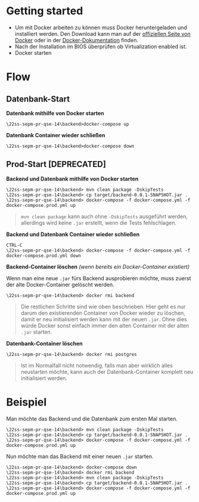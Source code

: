 # Getting started

- Um mit Docker arbeiten zu können muss Docker heruntergeladen und installiert werden. Den Download kann man auf der [offiziellen Seite von Docker](https://www.docker.com/products/docker-desktop/) oder in der [Docker-Dokumentation](https://docs.docker.com/engine/install/) finden.
- Nach der Installation im BIOS überprüfen ob Virtualization enabled ist.
- Docker starten

# Flow

## Datenbank-Start

**Datenbank mithilfe von Docker starten**
```plaintext
\22ss-sepm-pr-qse-14\backend>docker-compose up
```

**Datenbank Container wieder schließen**
```plaintext
\22ss-sepm-pr-qse-14\backend>docker-compose down
```

## Prod-Start [DEPRECATED]

**Backend und Datenbank mithilfe von Docker starten**
```plaintext
\22ss-sepm-pr-qse-14\backend> mvn clean package -DskipTests
\22ss-sepm-pr-qse-14\backend> cp target/backend-0.0.1-SNAPSHOT.jar .
\22ss-sepm-pr-qse-14\backend> docker-compose -f docker-compose.yml -f docker-compose.prod.yml up
```

> `mvn clean package` kann auch ohne `-DskipTests` ausgeführt werden, allerdings wird keine `.jar` erstellt, wenn die Tests fehlschlagen.

**Backend und Datenbank Container wieder schließen**
```plaintext
CTRL-C
\22ss-sepm-pr-qse-14\backend> docker-compose -f docker-compose.yml -f docker-compose.prod.yml down
```

**Backend-Container löschen** _(wenn bereits ein Docker-Container existiert)_

Wenn man eine neue `.jar` fürs Backend ausprobieren möchte, muss zuerst der alte Docker-Container gelöscht werden.
```plaintext
\22ss-sepm-pr-qse-14\backend> docker rmi backend
```
> Die restlichen Schritte sind wie oben beschrieben. Hier geht es nur darum den existierenden Container von Docker wieder zu löschen, damit er neu initialisiert werden kann mit der neuen `.jar`. Ohne dies würde Docker sonst einfach immer den alten Container mit der alten `.jar` starten.

**Datenbank-Container löschen**
```plaintext
\22ss-sepm-pr-qse-14\backend> docker rmi postgres
```
> Ist im Normalfall nicht notwendig, falls man aber wirklich alles neustarten möchte, kann auch der Datenbank-Container komplett neu initialisiert werden.

# Beispiel

Man möchte das Backend und die Datenbank zum ersten Mal starten.
```plaintext
\22ss-sepm-pr-qse-14\backend> mvn clean package -DskipTests
\22ss-sepm-pr-qse-14\backend> cp target/backend-0.0.1-SNAPSHOT.jar .
\22ss-sepm-pr-qse-14\backend> docker-compose -f docker-compose.yml -f docker-compose.prod.yml up
```
Nun möchte man das Backend mit einer neuen `.jar` starten.
```plaintext
\22ss-sepm-pr-qse-14\backend> docker-compose down
\22ss-sepm-pr-qse-14\backend> docker rmi backend
\22ss-sepm-pr-qse-14\backend> mvn clean package -DskipTests
\22ss-sepm-pr-qse-14\backend> cp target/backend-0.0.1-SNAPSHOT.jar .
\22ss-sepm-pr-qse-14\backend> docker-compose -f docker-compose.yml -f docker-compose.prod.yml up
```